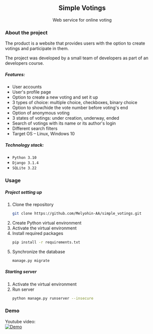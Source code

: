 <div align="center">
  <h2 align="center">Simple Votings</h2>
  <p align="center">Web service for online voting</p>
</div>


### About the project

The product is a website that provides users with the option to create votings and participate in them.

The project was developed by a small team of developers as part of an developers course.

##### Features:
* User accounts
* User's profile page
* Option to create a new voting and set it up
* 3 types of choice: multiple choice, checkboxes, binary choice
* Option to show/hide the vote number before voting's end
* Option of anonymous voting
* 3 states of votings: under creation, underway, ended
* Search of votings with its name or its author's login
* Different search filters
* Target OS – Linux, Windows 10

##### Technology stack:
* `Python 3.10`
* `Django 3.1.4`
* `SQLite 3.22`

### Usage

##### Project setting up
1. Clone the repository
    ```sh
    git clone https://github.com/Melyohin-AA/simple_votings.git
    ```
2. Create Python virtual environment
3. Activate the virtual environment
4. Install required packages
    ```sh
    pip install -r requirements.txt
    ```
5. Synchronize the database
    ```sh
    manage.py migrate
    ```

##### Starting server
1. Activate the virtual environment
2. Run server
    ```sh
    python manage.py runserver --insecure
    ```

### Demo

Youtube video:<br>
[![Demo](https://img.youtube.com/vi/uhkOR7ubrAA/0.jpg)](https://www.youtube.com/watch?v=uhkOR7ubrAA)
